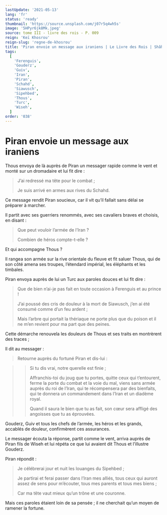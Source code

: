 ```yaml
---
lastUpdate: '2021-05-13'
lang: 'fr'
status: 'ready'
thumbnail: 'https://source.unsplash.com/j07r5q4wh5s'
image: '5HPyr6jk8Mk.jpeg'
source: tome III - livre des rois - P. 009
reign: 'Keï Khosrou'
reign-slug: 'regne-de-khosrou'
title: 'Piran envoie un message aux iraniens | Le Livre des Rois | Shâhnâmeh'
tags:
  [
    'Ferenguis',
    'Gouderz',
    'Guiv',
    'Iran',
    'Piran',
    'Schahd',
    'Siawusch',
    'Sipehbed',
    'Thous',
    'Turc',
    'Wiseh',
  ]
order: '038'
---
```


<!-- LTeX: language=fr -->

# Piran envoie un message aux iraniens

Thous envoya de là auprès de Piran un messager rapide comme le vent et monté sur un dromadaire et lui fit dire :

> J’ai redressé ma tête pour le combat ;
>
> Je suis arrivé en armes aux rives du Schahd.

Ce message rendit Piran soucieux, car il vit qu’il fallait sans délai se préparer à marcher.

Il partit avec ses guerriers renommés, avec ses cavaliers braves et choisis, en disant :

> Que peut vouloir l’armée de l’Iran ?
>
> Combien de héros compte-t-elle ?

Et qui accompagne Thous ?

Il rangea son armée sur la rive orientale du fleuve et fit saluer Thous, qui de son côté amena ses troupes, l’étendard impérial, les éléphants et les timbales.

Piran envoya auprès de lui un Turc aux paroles douces et lui fit dire :

> Que de bien n’ai-je pas fait en toute occasion à Ferenguis et au prince !
>
> J’ai poussé des cris de douleur à la mort de Siawusch, j’en ai été consumé comme d’un feu ardent ;
>
> Mais l’arbre qui portait la thériaque ne porte plus que du poison et il ne m’en revient pour ma part que des peines.

Cette démarche renouvela les douleurs de Thous et ses traits en montrèrent des traces ;

Il dit au messager :

> Retourne auprès du fortuné Piran et dis-lui :

> >
> > Si tu dis vrai, notre querelle est finie ;
> >
> > Affranchis-toi du joug que tu portes, quitte ceux qui t’entourent, ferme la porte du combat et la voie du mal, viens sans armée auprès du roi de l’Iran, qui te récompensera par des bienfaits, qui te donnera un commandement dans l’Iran et un diadème royal.
> >
> > Quand il saura le bien que tu as fait, son cœur sera affligé des angoisses que tu as éprouvées.

Gouderz, Guiv et tous les chefs de l’armée, les héros et les grands, accablés de douleur, confirmèrent ces assurances.

Le messager écouta la réponse, partit comme le vent, arriva auprès de Piran fils de Wiseh et lui répéta ce que lui avaient dit Thous et l’illustre Gouderz.

Piran répondit :

> Je célébrerai jour et nuit les louanges du Sipehbed ;
>
> Je partirai et ferai passer dans l’Iran mes alliés, tous ceux qui auront assez de sens pour m’écouter, tous mes parents et tous mes biens ;
>
> Car ma tête vaut mieux qu’un trône et une couronne.

Mais ces paroles étaient loin de sa pensée ; il ne cherchait qu’un moyen de ramener la fortune.
